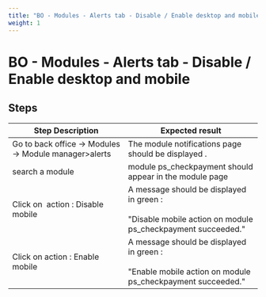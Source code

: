 ```yaml
---
title: "BO - Modules - Alerts tab - Disable / Enable desktop and mobile"
weight: 1
---
```


# BO - Modules - Alerts tab - Disable / Enable desktop and mobile
## Steps
| Step Description | Expected result |
| ----- | ----- |
| Go to back office -> Modules -> Module manager>alerts | The module notifications page should be displayed . |
| search a module | module ps_checkpayment should appear in the module page |
| Click on  action : Disable mobile | A message should be displayed in green : <br><br>"Disable mobile action on module ps_checkpayment succeeded." |
| Click on action : Enable mobile | A message should be displayed in green :<br><br>"Enable mobile action on module ps_checkpayment succeeded." |
